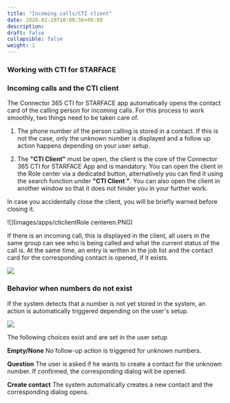 ```yaml
---
title: "Incoming calls/CTI client"
date: 2020-02-28T10:08:56+09:00
description: 
draft: false
collapsible: false
weight: 1
---
```

### Working with CTI for STARFACE

### Incoming calls and the CTI client
The Connector 365 CTI for STARFACE app automatically opens the contact card of the calling person for incoming calls. For this process to work smoothly, two things need to be taken care of.

1. The phone number of the person calling is stored in a contact. If this is not the case, only the unknown number is displayed and a follow up action happens depending on your user setup.

2. The **"CTI Client"** must be open, the client is the core of the Connector 365 CTI for STARFACE App and is mandatory. You can open the client in the Role center via a dedicated button, alternatively you can find it using the search function under **"CTI Client "**. You can also open the client in another window so that it does not hinder you in your further work.

In case you accidentally close the client, you will be briefly warned before closing it.

![](images/apps/cticlientRole centeren.PNG)

If there is an incoming call, this is displayed in the client, all users in the same group can see who is being called and what the current status of the call is. At the same time, an entry is written in the job list and the contact card for the corresponding contact is opened, if it exists.

![](images/apps/cticlientde.png)

### Behavior when numbers do not exist
If the system detects that a number is not yet stored in the system, an action is automatically triggered depending on the user's setup.

![](images/apps/cticlientunknown.jpg)

The following choices exist and are set in the user setup

**Empty/None**
No follow-up action is triggered for unknown numbers.

**Question**
The user is asked if he wants to create a contact for the unknown number. If confirmed, the corresponding dialog will be opened.

**Create contact**
The system automatically creates a new contact and the corresponding dialog opens.


